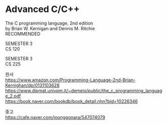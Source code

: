 # Advanced C/C++
The C programming language, 2nd edition<br>
by Brian W. Kernigan and Dennis M. Ritchie
<br>RECOMMENDED

SEMESTER 3<br>
CS 120

SEMESTER 3<br>
CS 225

원서<br>
https://www.amazon.com/Programming-Language-2nd-Brian-Kernighan/dp/0131103628<br>
https://www.dipmat.univpm.it/~demeio/public/the_c_programming_language_2.pdf<br>
https://book.naver.com/bookdb/book_detail.nhn?bid=10226346 

중고<br>
https://cafe.naver.com/joonggonara/547074079
